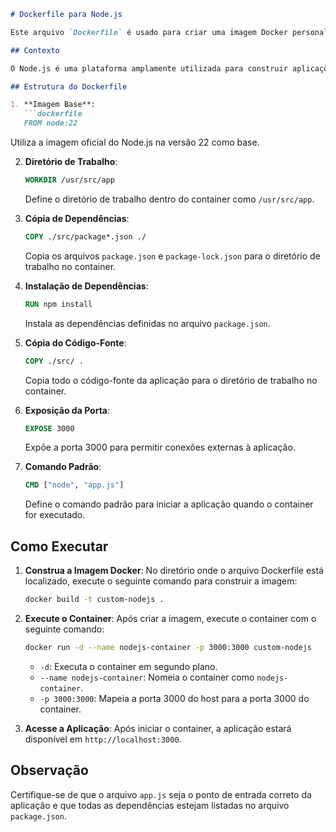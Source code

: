 ```markdown
# Dockerfile para Node.js

Este arquivo `Dockerfile` é usado para criar uma imagem Docker personalizada para executar uma aplicação Node.js. Ele configura um ambiente de desenvolvimento baseado na versão 22 do Node.js, instala as dependências da aplicação e expõe a porta padrão para execução.

## Contexto

O Node.js é uma plataforma amplamente utilizada para construir aplicações web escaláveis e rápidas. Este `Dockerfile` utiliza a imagem oficial do Node.js na versão 22 e configura o ambiente necessário para executar uma aplicação web. Ele copia os arquivos de dependências, instala os pacotes necessários e define o comando padrão para iniciar a aplicação.

## Estrutura do Dockerfile

1. **Imagem Base**:
   ```dockerfile
   FROM node:22
   ```
   Utiliza a imagem oficial do Node.js na versão 22 como base.

2. **Diretório de Trabalho**:
   ```dockerfile
   WORKDIR /usr/src/app
   ```
   Define o diretório de trabalho dentro do container como `/usr/src/app`.

3. **Cópia de Dependências**:
   ```dockerfile
   COPY ./src/package*.json ./
   ```
   Copia os arquivos `package.json` e `package-lock.json` para o diretório de trabalho no container.

4. **Instalação de Dependências**:
   ```dockerfile
   RUN npm install
   ```
   Instala as dependências definidas no arquivo `package.json`.

5. **Cópia do Código-Fonte**:
   ```dockerfile
   COPY ./src/ .
   ```
   Copia todo o código-fonte da aplicação para o diretório de trabalho no container.

6. **Exposição da Porta**:
   ```dockerfile
   EXPOSE 3000
   ```
   Expõe a porta 3000 para permitir conexões externas à aplicação.

7. **Comando Padrão**:
   ```dockerfile
   CMD ["node", "app.js"]
   ```
   Define o comando padrão para iniciar a aplicação quando o container for executado.

## Como Executar

1. **Construa a Imagem Docker**:
   No diretório onde o arquivo Dockerfile está localizado, execute o seguinte comando para construir a imagem:
   ```bash
   docker build -t custom-nodejs .
   ```

2. **Execute o Container**:
   Após criar a imagem, execute o container com o seguinte comando:
   ```bash
   docker run -d --name nodejs-container -p 3000:3000 custom-nodejs
   ```
   - `-d`: Executa o container em segundo plano.
   - `--name nodejs-container`: Nomeia o container como `nodejs-container`.
   - `-p 3000:3000`: Mapeia a porta 3000 do host para a porta 3000 do container.

3. **Acesse a Aplicação**:
   Após iniciar o container, a aplicação estará disponível em `http://localhost:3000`.

## Observação

Certifique-se de que o arquivo `app.js` seja o ponto de entrada correto da aplicação e que todas as dependências estejam listadas no arquivo `package.json`.
